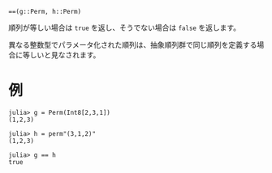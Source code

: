 ```
==(g::Perm, h::Perm)
```

順列が等しい場合は `true` を返し、そうでない場合は `false` を返します。

異なる整数型でパラメータ化された順列は、抽象順列群で同じ順列を定義する場合に等しいと見なされます。

# 例

```
julia> g = Perm(Int8[2,3,1])
(1,2,3)

julia> h = perm"(3,1,2)"
(1,2,3)

julia> g == h
true
```
